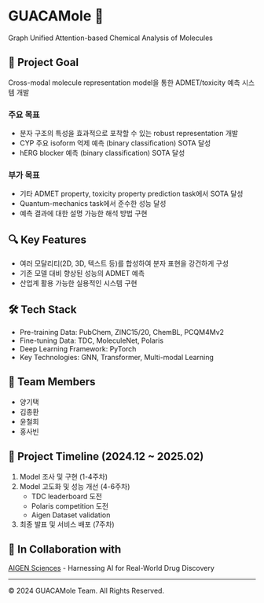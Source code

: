 # GUACAMole 🧬

Graph Unified Attention-based Chemical Analysis of Molecules

## 🎯 Project Goal

Cross-modal molecule representation model을 통한 ADMET/toxicity 예측 시스템 개발

### 주요 목표
- 분자 구조의 특성을 효과적으로 포착할 수 있는 robust representation 개발
- CYP 주요 isoform 억제 예측 (binary classification) SOTA 달성
- hERG blocker 예측 (binary classification) SOTA 달성

### 부가 목표
- 기타 ADMET property, toxicity property prediction task에서 SOTA 달성
- Quantum-mechanics task에서 준수한 성능 달성
- 예측 결과에 대한 설명 가능한 해석 방법 구현

## 🔍 Key Features

- 여러 모달리티(2D, 3D, 텍스트 등)를 합성하여 분자 표현을 강건하게 구성
- 기존 모델 대비 향상된 성능의 ADMET 예측
- 산업계 활용 가능한 실용적인 시스템 구현

## 🛠 Tech Stack

- Pre-training Data: PubChem, ZINC15/20, ChemBL, PCQM4Mv2
- Fine-tuning Data: TDC, MoleculeNet, Polaris
- Deep Learning Framework: PyTorch
- Key Technologies: GNN, Transformer, Multi-modal Learning

## 👥 Team Members

- 양기택
- 김종환
- 윤철희
- 홍사빈

## 📅 Project Timeline (2024.12 ~ 2025.02)

1. Model 조사 및 구현 (1-4주차)
2. Model 고도화 및 성능 개선 (4-6주차)
   - TDC leaderboard 도전
   - Polaris competition 도전
   - Aigen Dataset validation
3. 최종 발표 및 서비스 배포 (7주차)

## 🤝 In Collaboration with

[AIGEN Sciences](https://aigensciences.com/) - Harnessing AI for Real-World Drug Discovery

---
© 2024 GUACAMole Team. All Rights Reserved.
